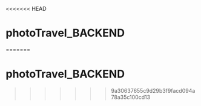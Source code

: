 <<<<<<< HEAD
# photoTravel_BACKEND
=======
# photoTravel_BACKEND
>>>>>>> 9a30637655c9d29b3f9facd094a78a35c100cd13
